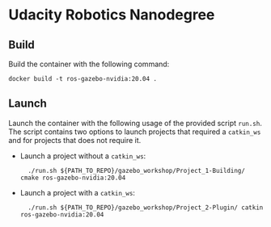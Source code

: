 # Udacity Robotics Nanodegree

## Build
Build the container with the following command:

  ```
  docker build -t ros-gazebo-nvidia:20.04 .
  ```

## Launch
Launch the container with the following usage of the provided script `run.sh`. The script contains two options to launch projects that required a `catkin_ws` and for projects that does not require it.

- Launch a project without a `catkin_ws`:
  ```
    ./run.sh ${PATH_TO_REPO}/gazebo_workshop/Project_1-Building/ cmake ros-gazebo-nvidia:20.04
  ```

- Launch a project with a `catkin_ws`:
  ```
    ./run.sh ${PATH_TO_REPO}/gazebo_workshop/Project_2-Plugin/ catkin ros-gazebo-nvidia:20.04
  ```
